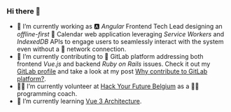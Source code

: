 ### Hi there 👋

- 🔭 I’m currently working as 🅰️ _Angular_ Frontend Tech Lead designing an _offline-first_ 📅 Calendar web application leveraging _Service Workers_ and _IndexedDB_ APIs to engage users to seamlessly interact with the system even without a 📶 network connection.  
- 👯 I’m currently contributing to 🦊 GitLab platform addressing both frontend _Vue.js_ and backend _Ruby on Rails_ issues. Check it out my [GitLab profile](https://gitlab.com/dannyelcf) and take a look at my post [Why contribute to GitLab platform?](https://dannyelcf.dev/blog/why-contribute-to-gitlab-platform/).
- 🙋‍♂️ I’m currently volunteer at [Hack Your Future Belgium](https://github.com/HackYourFutureBelgium) as a 👨‍💻 programming coach.
- 🌱 I’m currently learning [Vue 3 Architecture](https://www.vuemastery.com/courses/vue3-deep-dive-with-evan-you/vue3-overview/).
